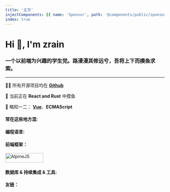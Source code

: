 ```yaml
---
title: '主页'
injectComponents: [{ name: 'Sponsor', path: '@components/public/sponsor.vue' }]
index: true
---
```


# Hi 👋, I'm zrain

### 一个以前端为兴趣的学生党。路漫漫其修远兮，吾将上下而~~摸鱼~~求索。

---

👨‍💻 所有开源项目均在 [**Github**](https://github.com/zRains)

🌱 当前正在 **React and Rust** 中摸鱼

💬 略知一二： [**Vue**](https://vuejs.org/)、**ECMAScript**

#### 常在这些地方混:

<a href="https://codepen.io/pocket-gad" target="_blank" class="iconLink" rel="noreferrer"><Icon icon="akar-icons:codepen-fill" height="28" width="40"/></a>
<a href="https://stackoverflow.com/users/14792586" target="_blank" rel="noreferrer"><Icon icon="logos:stackoverflow-icon" height="28" width="40"/></a>
<a href="https://leetcode-cn.com/u/zrains/" target="_blank" class="iconLink" rel="noreferrer"><Icon icon="cib:leetcode" height="28" width="40"/></a>

#### 编程语言:

<a href="https://www.cprogramming.com/" target="_blank" rel="noreferrer"><Icon icon="logos:c" height="30" width="40"/></a>
<a href="https://www.w3.org/html/" target="_blank" rel="noreferrer"><Icon icon="vscode-icons:file-type-html" height="30" width="40"/></a>
<a href="https://www.w3schools.com/css/" target="_blank" rel="noreferrer"><Icon icon="vscode-icons:file-type-css" height="30" width="40"/></a>
<a href="https://developer.mozilla.org/en-US/docs/Web/JavaScript" target="_blank" rel="noreferrer"><Icon icon="vscode-icons:file-type-js-official" height="30" width="40"/></a>
<a href="https://www.typescriptlang.org/" target="_blank" rel="noreferrer"><Icon icon="vscode-icons:file-type-typescript-official" height="30" width="40"/></a>
<a href="https://www.rust-lang.org" target="_blank" rel="noreferrer"><Icon icon="vscode-icons:file-type-light-rust" height="30" width="40"/></a>
<a href="https://www.python.org" target="_blank" rel="noreferrer"><Icon icon="vscode-icons:file-type-python" height="30" width="40"/></a>
<a href="https://www.java.com" target="_blank" rel="noreferrer"><Icon icon="vscode-icons:file-type-java" height="30" width="40"/></a>

#### 前端框架：

<a href="https://reactjs.org/" target="_blank" rel="noreferrer"><Icon icon="vscode-icons:file-type-reactts" height="30" width="40"/></a>
<a href="https://vuejs.org/" target="_blank" rel="noreferrer"><Icon icon="vscode-icons:file-type-vue" height="30" width="40"/></a>
<a href="https://alpinejs.dev/" target="_blank" rel="noreferrer"><img src="https://alpinejs.dev/alpine_long.svg" alt="AlpineJS" width="120" height="30"/></a>

#### 数据库 & 持续集成 & 工具:

<a href="https://www.mysql.com/" target="_blank" rel="noreferrer"><Icon icon="vscode-icons:file-type-mysql" height="30" width="40"/></a>
<a href="https://www.mongodb.com/" target="_blank" rel="noreferrer"><Icon icon="vscode-icons:file-type-mongo" height="30" width="40"/></a>
<a href="https://redis.io" target="_blank" rel="noreferrer"><Icon icon="logos:redis" height="30" width="40"/></a>
<a href="https://www.jenkins.io" target="_blank" rel="noreferrer"><Icon icon="vscode-icons:file-type-jenkins" height="30" width="40"/></a>
<a href="https://git-scm.com/" target="_blank" rel="noreferrer"><Icon icon="bi:git" color="#f03c2e" height="30" width="40"/></a>
<a href="https://www.docker.com/" target="_blank" rel="noreferrer"><Icon icon="vscode-icons:file-type-docker" height="30" width="40"/></a>
<a href="https://circleci.com" target="_blank" rel="noreferrer"><Icon icon="vscode-icons:file-type-light-circleci" color="#f03c2e" height="30" width="40"/></a>
<a href="https://concourse-ci.org" target="_blank" rel="noreferrer"><Icon icon="logos:concourse" color="#f03c2e" width="40" height="30" /></a>

#### 友链：

<Sponsor/>
